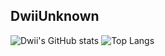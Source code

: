 <h2>DwiiUnknown</h2>

![Dwii's GitHub stats](https://github-readme-stats.vercel.app/api?username=ItzMeDwii&count_private=true&theme=dark&include_all_commits=true&show_icons=true) ![Top Langs](https://github-readme-stats.vercel.app/api/top-langs/?username=ItzMeDwii&layout=compact&theme=dark&langs_count=8&count_private=true)

